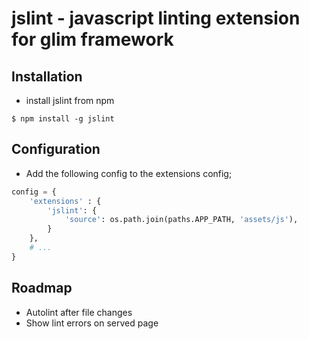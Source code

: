 jslint - javascript linting extension for glim framework
========================================================

Installation
------------
- install jslint from npm
```
$ npm install -g jslint
```

Configuration
-------------
- Add the following config to the extensions config;
```python
config = {
	'extensions' : {
		'jslint': {
            'source': os.path.join(paths.APP_PATH, 'assets/js'),
        }
    },
	# ...
}
```

Roadmap
-------
- Autolint after file changes
- Show lint errors on served page
